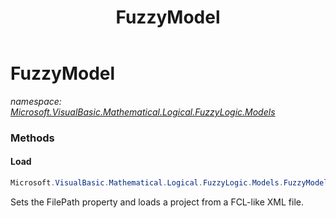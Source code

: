 ﻿---
title: FuzzyModel
---

# FuzzyModel
_namespace: [Microsoft.VisualBasic.Mathematical.Logical.FuzzyLogic.Models](N-Microsoft.VisualBasic.Mathematical.Logical.FuzzyLogic.Models.html)_





### Methods

#### Load
```csharp
Microsoft.VisualBasic.Mathematical.Logical.FuzzyLogic.Models.FuzzyModel.Load
```
Sets the FilePath property and loads a project from a FCL-like XML file.


